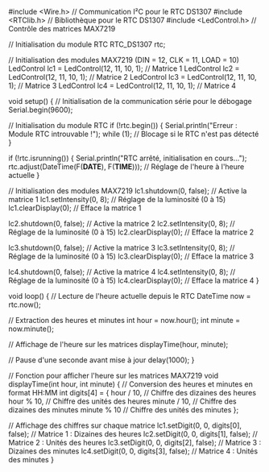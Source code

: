 
#include <Wire.h>          // Communication I²C pour le RTC DS1307
#include <RTClib.h>        // Bibliothèque pour le RTC DS1307
#include <LedControl.h>    // Contrôle des matrices MAX7219

// Initialisation du module RTC
RTC_DS1307 rtc;

// Initialisation des modules MAX7219 (DIN = 12, CLK = 11, LOAD = 10)
LedControl lc1 = LedControl(12, 11, 10, 1);  // Matrice 1
LedControl lc2 = LedControl(12, 11, 10, 1);  // Matrice 2
LedControl lc3 = LedControl(12, 11, 10, 1);  // Matrice 3
LedControl lc4 = LedControl(12, 11, 10, 1);  // Matrice 4

void setup() {
  // Initialisation de la communication série pour le débogage
  Serial.begin(9600);

  // Initialisation du module RTC
  if (!rtc.begin()) {
    Serial.println("Erreur : Module RTC introuvable !");
    while (1); // Blocage si le RTC n'est pas détecté
  }

  if (!rtc.isrunning()) {
    Serial.println("RTC arrêté, initialisation en cours...");
    rtc.adjust(DateTime(F(__DATE__), F(__TIME__))); // Réglage de l'heure à l'heure actuelle
  }

  // Initialisation des modules MAX7219
  lc1.shutdown(0, false);  // Active la matrice 1
  lc1.setIntensity(0, 8);  // Réglage de la luminosité (0 à 15)
  lc1.clearDisplay(0);     // Efface la matrice 1

  lc2.shutdown(0, false);  // Active la matrice 2
  lc2.setIntensity(0, 8);  // Réglage de la luminosité (0 à 15)
  lc2.clearDisplay(0);     // Efface la matrice 2

  lc3.shutdown(0, false);  // Active la matrice 3
  lc3.setIntensity(0, 8);  // Réglage de la luminosité (0 à 15)
  lc3.clearDisplay(0);     // Efface la matrice 3

  lc4.shutdown(0, false);  // Active la matrice 4
  lc4.setIntensity(0, 8);  // Réglage de la luminosité (0 à 15)
  lc4.clearDisplay(0);     // Efface la matrice 4
}

void loop() {
  // Lecture de l'heure actuelle depuis le RTC
  DateTime now = rtc.now();

  // Extraction des heures et minutes
  int hour = now.hour();
  int minute = now.minute();

  // Affichage de l'heure sur les matrices
  displayTime(hour, minute);

  // Pause d'une seconde avant mise à jour
  delay(1000);
}

// Fonction pour afficher l'heure sur les matrices MAX7219
void displayTime(int hour, int minute) {
  // Conversion des heures et minutes en format HH:MM
  int digits[4] = {
    hour / 10,     // Chiffre des dizaines des heures
    hour % 10,     // Chiffre des unités des heures
    minute / 10,   // Chiffre des dizaines des minutes
    minute % 10    // Chiffre des unités des minutes
  };

  // Affichage des chiffres sur chaque matrice
  lc1.setDigit(0, 0, digits[0], false); // Matrice 1 : Dizaines des heures
  lc2.setDigit(0, 0, digits[1], false); // Matrice 2 : Unités des heures
  lc3.setDigit(0, 0, digits[2], false); // Matrice 3 : Dizaines des minutes
  lc4.setDigit(0, 0, digits[3], false); // Matrice 4 : Unités des minutes
}
